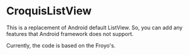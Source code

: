 CroquisListView
===============

This is a replacement of Android default ListView.
So, you can add any features that Android framework does not support.

Currently, the code is based on the Froyo's.

